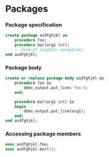# Packages

### Package specification

```sql
create package asdfghjkl as
    procedure foo;
    procedure bar(arg1 int);
    -- died_of_laughter exception;
end asdfghjkl;
```

### Package body
```sql
create or replace package body asdfghjkl as
    procedure foo is
        dbms_output.put_line('foo');
    end;

    procedure bar(arg1 int) is
    begin
        dbms_output.put_line(arg1);
    end;
end asdfghjkl;
```

### Accessing package members
```sql
exec asdfghjkl.foo;
exec asdfghjkl.bar(1);
```

